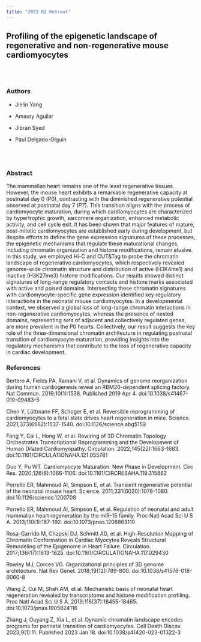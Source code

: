 ```yaml
---
title: "2023 RI Retreat"
---
```


## Profiling of the epigenetic landscape of regenerative and non-regenerative mouse cardiomyocytes  

<br> <br/>

### Authors

- Jielin Yang

- Amaury Aguilar

- Jibran Syed

- Paul Delgado-Olguin

<br> <br/>

### Abstract

The mammalian heart remains one of the least regenerative tissues. However, the mouse heart exhibits a remarkable regenerative capacity at postnatal day 0 (P0), contrasting with the diminished regenerative potential observed at postnatal day 7 (P7). This transition aligns with the process of cardiomyocyte maturation, during which cardiomyocytes are characterized by hypertrophic growth, sarcomere organization, enhanced metabolic activity, and cell cycle exit. It has been shown that major features of mature, post-mitotic cardiomyocytes are established early during development, but despite efforts to define the gene expression signatures of these processes, the epigenetic mechanisms that regulate these maturational changes, including chromatin organization and histone modifications, remain elusive. In this study, we employed Hi-C and CUT&Tag to probe the chromatin landscape of regenerative cardiomyocytes, which respectively revealed genome-wide chromatin structure and distribution of active (H3K4me1) and inactive (H3K27me3) histone modifications. Our results showed distinct signatures of long-range regulatory contacts and histone marks associated with active and poised domains. Intersecting these chromatin signatures with cardiomyocyte-specific gene expression identified key regulatory interactions in the neonatal mouse cardiomyocytes. In a developmental context, we observed a global loss of long-range chromatin interactions in non-regenerative cardiomyocytes, whereas the presence of nested domains, representing sets of adjacent and collectively regulated genes, are more prevalent in the P0 hearts. Collectively, our result suggests the key role of the three-dimensional chromatin architecture in regulating postnatal transition of cardiomyocyte maturation, providing insights into the regulatory mechanisms that contribute to the loss of regenerative capacity in cardiac development.


### References

Bertero A, Fields PA, Ramani V, et al. Dynamics of genome reorganization during human cardiogenesis reveal an RBM20-dependent splicing factory. Nat Commun. 2019;10(1):1538. Published 2019 Apr 4. doi:10.1038/s41467-019-09483-5

Chen Y, Lüttmann FF, Schoger E, et al. Reversible reprogramming of cardiomyocytes to a fetal state drives heart regeneration in mice. Science. 2021;373(6562):1537-1540. doi:10.1126/science.abg5159

Feng Y, Cai L, Hong W, et al. Rewiring of 3D Chromatin Topology Orchestrates Transcriptional Reprogramming and the Development of Human Dilated Cardiomyopathy. Circulation. 2022;145(22):1663-1683. doi:10.1161/CIRCULATIONAHA.121.055781

Guo Y, Pu WT. Cardiomyocyte Maturation: New Phase in Development. Circ Res. 2020;126(8):1086-1106. doi:10.1161/CIRCRESAHA.119.315862

Porrello ER, Mahmoud AI, Simpson E, et al. Transient regenerative potential of the neonatal mouse heart. Science. 2011;331(6020):1078-1080. doi:10.1126/science.1200708

Porrello ER, Mahmoud AI, Simpson E, et al. Regulation of neonatal and adult mammalian heart regeneration by the miR-15 family. Proc Natl Acad Sci U S A. 2013;110(1):187-192. doi:10.1073/pnas.1208863110

Rosa-Garrido M, Chapski DJ, Schmitt AD, et al. High-Resolution Mapping of Chromatin Conformation in Cardiac Myocytes Reveals Structural Remodeling of the Epigenome in Heart Failure. Circulation. 2017;136(17):1613-1625. doi:10.1161/CIRCULATIONAHA.117.029430

Rowley MJ, Corces VG. Organizational principles of 3D genome architecture. Nat Rev Genet. 2018;19(12):789-800. doi:10.1038/s41576-018-0060-8

Wang Z, Cui M, Shah AM, et al. Mechanistic basis of neonatal heart regeneration revealed by transcriptome and histone modification profiling. Proc Natl Acad Sci U S A. 2019;116(37):18455-18465. doi:10.1073/pnas.1905824116

Zhang J, Ouyang Z, Xia L, et al. Dynamic chromatin landscape encodes programs for perinatal transition of cardiomyocytes. Cell Death Discov. 2023;9(1):11. Published 2023 Jan 18. doi:10.1038/s41420-023-01322-3


